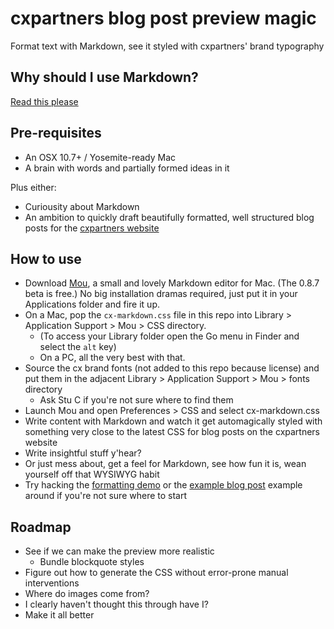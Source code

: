 # cxpartners blog post preview magic

Format text with Markdown, see it styled with cxpartners' brand typography

## Why should I use Markdown?

[Read this please](why-markdown.md)


## Pre-requisites

- An OSX 10.7+ / Yosemite-ready Mac
- A brain with words and partially formed ideas in it

Plus either:

- Curiousity about Markdown
- An ambition to quickly draft beautifully formatted, well structured blog posts for the [cxpartners website](http://www.cxpartners.co.uk)

## How to use

- Download [Mou](http://25.io/mou/), a small and lovely Markdown editor for Mac. (The 0.8.7 beta is free.) No big installation dramas required, just put it in your Applications folder and fire it up.
- On a Mac, pop the `cx-markdown.css` file in this repo into Library > Application Support > Mou > CSS directory. 
  - (To access your Library folder open the Go menu in Finder and select the `alt` key)
  - On a PC, all the very best with that.
- Source the cx brand fonts (not added to this repo because license) and put them in the adjacent Library > Application Support > Mou > fonts directory
  - Ask Stu C if you're not sure where to find them
- Launch Mou and open Preferences > CSS and select cx-markdown.css
- Write content with Markdown and watch it get automagically styled with something very close to the latest CSS for blog posts on the cxpartners website
- Write insightful stuff y'hear?
- Or just mess about, get a feel for Markdown, see how fun it is, wean yourself off that WYSIWYG habit
- Try hacking the [formatting demo](examples.md) or the [example blog post](creating_the_cxpartners_design_manual.md) example around if you're not sure where to start

## Roadmap

- See if we can make the preview more realistic
  - Bundle blockquote styles
- Figure out how to generate the CSS without error-prone manual interventions
- Where do images come from?
- I clearly haven't thought this through have I?
- Make it all better